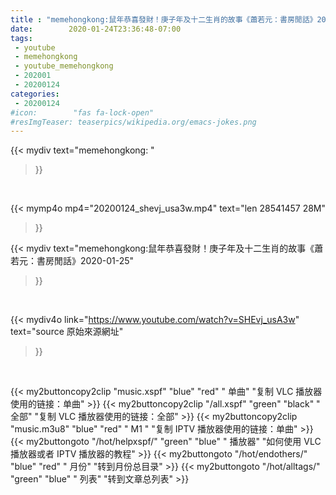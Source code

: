 ```yaml
---
title : "memehongkong:鼠年恭喜發財！庚子年及十二生肖的故事《蕭若元：書房閒話》2020-01-25"
date:        2020-01-24T23:36:48-07:00
tags:
 - youtube
 - memehongkong
 - youtube_memehongkong
 - 202001
 - 20200124
categories:
 - 20200124
#icon:        "fas fa-lock-open"
#resImgTeaser: teaserpics/wikipedia.org/emacs-jokes.png
---
```


{{< mydiv text="memehongkong: "
>}}
<br>


{{< mymp4o mp4="20200124_shevj_usa3w.mp4"
text="len 28541457    28M"
>}}


{{< mydiv text="memehongkong:鼠年恭喜發財！庚子年及十二生肖的故事《蕭若元：書房閒話》2020-01-25"
>}}
<br>

{{< mydiv4o link="https://www.youtube.com/watch?v=SHEvj_usA3w"
text="source 原始來源網址"
>}}


<br>




{{< my2buttoncopy2clip "music.xspf"        "blue"   "red"    " 单曲"  "复制 VLC 播放器使用的链接：单曲" >}} {{< my2buttoncopy2clip "/all.xspf"         "green"  "black"  " 全部"  "复制 VLC 播放器使用的链接：全部" >}} {{< my2buttoncopy2clip "music.m3u8"        "blue"   "red"    " M1 "    "复制 IPTV 播放器使用的链接：单曲" >}} {{< my2buttongoto      "/hot/helpxspf/"    "green"  "blue"   " 播放器" "如何使用 VLC 播放器或者 IPTV 播放器的教程" >}} {{< my2buttongoto      "/hot/endothers/"   "blue"   "red"    " 月份"   "转到月份总目录" >}} {{< my2buttongoto      "/hot/alltags/"     "green"  "blue"   " 列表"   "转到文章总列表" >}} 
